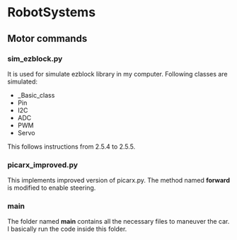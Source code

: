 # RobotSystems

## Motor commands

### sim_ezblock.py
It is used for simulate ezblock library in my computer. Following classes are simulated:

* _Basic_class
* Pin
* I2C
* ADC
* PWM
* Servo

This follows instructions from 2.5.4 to 2.5.5.

### picarx_improved.py
This implements improved version of picarx.py. The method named **forward** is modified to enable steering.

### main
The folder named **main** contains all the necessary files to maneuver the car. I basically run the code inside this folder.